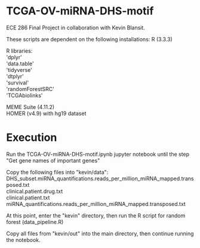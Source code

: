 # TCGA-OV-miRNA-DHS-motif
ECE 286 Final Project in collaboration with Kevin Blansit.


These scripts are dependent on the following installations:
  R (3.3.3)  
  
  R libraries:  
  'dplyr'  
  'data.table'  
  'tidyverse'  
  'dtplyr'  
  'survival'  
  'randomForestSRC'  
  'TCGAbiolinks'
  
  MEME Suite (4.11.2)  
  HOMER (v4.9) with hg19 dataset 
  
# Execution
Run the TCGA-OV-miRNA-DHS-motif.ipynb jupyter notebook until the step "Get gene names of important genes"  

Copy the following files into "kevin/data":  
DHS_subset.miRNA_quantifications.reads_per_million_miRNA_mapped.transposed.txt  
clinical.patient.drug.txt  
clinical.patient.txt  
miRNA_quantifications.reads_per_million_miRNA_mapped.transposed.txt  

At this point, enter the "kevin" directory, then run the R script for random forest (data_pipeline.R)  

Copy all files from "kevin/out" into the main directory, then continue running the notebook.
